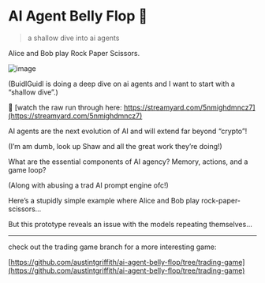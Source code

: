 # AI Agent Belly Flop 🤿

> a shallow dive into ai agents

Alice and Bob play Rock Paper Scissors.

![image](https://github.com/user-attachments/assets/8e03589f-a750-441c-a566-20361c0e9300)

(BuidlGuidl is doing a deep dive on ai agents and I want to start with a “shallow dive”.)


🎥 [watch the raw run through here: https://streamyard.com/5nmighdmncz7](https://streamyard.com/5nmighdmncz7)


AI agents are the next evolution of AI and will extend far beyond “crypto”!

(I’m am dumb, look up Shaw and all the great work they’re doing!)

What are the essential components of AI agency? Memory, actions, and a game loop?

(Along with abusing a trad AI prompt engine ofc!)

Here’s a stupidly simple example where Alice and Bob play rock-paper-scissors…

But this prototype reveals an issue with the models repeating themselves...

-------

check out the trading game branch for a more interesting game:

[https://github.com/austintgriffith/ai-agent-belly-flop/tree/trading-game](https://github.com/austintgriffith/ai-agent-belly-flop/tree/trading-game)
